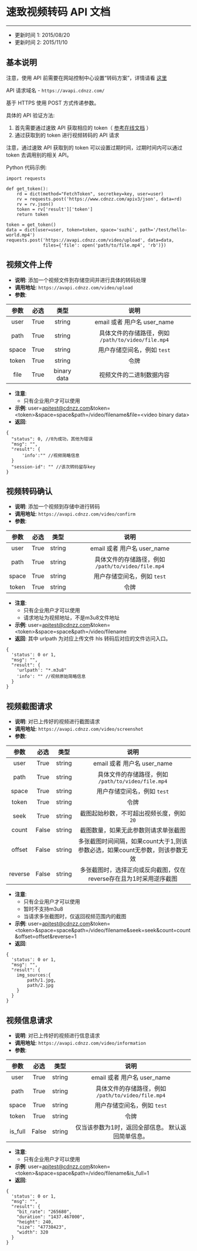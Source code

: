 
# 速致视频转码 API 文档
------------

* 更新时间 1: 2015/08/20
* 更新时间 2: 2015/11/10

## 基本说明

注意，使用 API 前需要在网站控制中心设置“转码方案”，详情请看 [这里](../user-guide/transcode/)

API 请求域名 - `https://avapi.cdnzz.com/`

基于 HTTPS 使用 POST 方式传递参数。

具体的 API 验证方法:

  1. 首先需要通过速致 API 获取相应的 token（ [参考在线文档](https://docs.cdnzz.com/dev/api-v3/#token) ）
  2. 通过获取到的 token 进行视频转码的 API 请求

注意，通过速致 API 获取到的 token 可以设置过期时间，过期时间内可以通过 token 去调用别的相关 API。

Python 代码示例:

```
import requests

def get_token():
    rd = dict(method="FetchToken", secretkey=key, user=user)
    rv = requests.post('https://www.cdnzz.com/apiv3/json', data=rd)
    rv = rv.json()
    token = rv['result']['token']
    return token

token = get_token()
data = dict(user=user, token=token, space='suzhi', path='/test/hello-world.mp4')
requests.post('https://avapi.cdnzz.com/video/upload', data=data,
              files={'file': open('path/to/file.mp4', 'rb')})
```

## 视频文件上传
- **说明**: 添加一个视频文件到存储空间并进行具体的转码处理
- **调用地址**: `https://avapi.cdnzz.com/video/upload`
- **参数**:

| 参数  |     必选  |   类型  | 说明 |
| :-----:  | :---: | :----:  | :-----------------------------------:  |
| user | True | string | email 或者 用户名 user_name |
| path | True | string | 具体文件的存储路径，例如 `/path/to/video/file.mp4` |
| space | True | string | 用户存储空间名，例如 `test` |
| token | True | string | 令牌 |
| file | True | binary data | 视频文件的二进制数据内容 |

- **注意**:
    - 只有企业用户才可以使用
- **示例**:
user=apitest@cdnzz.com&token=<token\>&space=space&path=/video/filename&file=<video binary data\>
- **返回**:

```
{
  "status": 0, //0为成功，其他为错误
  "msg": "",
  "result": {
      'info':"" //视频简略信息
  }
  "session-id": "" //该次转码留存key
}
```

## 视频转码确认
- **说明**: 添加一个视频到存储中进行转码
- **调用地址**: `https://avapi.cdnzz.com/video/confirm`
- **参数**:

| 参数  |     必选  |   类型  | 说明 |
| :-----:  | :---: | :----:  | :-----------------------------------:  |
| user | True | string | email 或者 用户名 user_name |
| path | True | string | 具体文件的存储路径，例如 `/path/to/video/file.mp4` |
| space | True | string | 用户存储空间名，例如 `test` |
| token | True | string | 令牌 |

- **注意**:
    - 只有企业用户才可以使用
    - 请求地址为视频地址，不是m3u8文件地址
- **示例**:
user=apitest@cdnzz.com&token=<token\>&space=space&path=/video/filename
- **返回**:
其中 urlpath 为对应上传文件 hls 转码后对应的文件访问入口。

```
{
  'status': 0 or 1,
  "msg": "",
  "result": {
    'urlpath': "*.m3u8"
    'info': "" //视频原始简略信息
  }
}
```


## 视频截图请求
- **说明**: 对已上传好的视频进行截图请求
- **调用地址**: `https://avapi.cdnzz.com/video/screenshot`
- **参数**:

| 参数  |     必选  |   类型  | 说明 |
| :-----:  | :---: | :----:  | :-----------------------------------:  |
| user | True | string | email 或者 用户名 user_name |
| path | True | string | 具体文件的存储路径，例如 `/path/to/video/file.mp4` |
| space | True | string | 用户存储空间名，例如 `test` |
| token | True | string | 令牌 |
| seek | True | string | 截图起始秒数，不可超出视频长度，例如`20` |
| count | False | string | 截图数量，如果无此参数则请求单张截图 |
| offset | False | string | 多张截图时间间隔，如果count大于1,则该参数必选，如果count无参数，则该参数无效 |
| reverse | False | string | 多张截图时，选择正向或反向截图，仅在reverse存在且为1时采用逆序截图 |

- **注意**:
    - 只有企业用户才可以使用
    - 暂时不支持m3u8
    - 当请求多张截图时，仅返回视频范围内的截图
- **示例**:
user=apitest@cdnzz.com&token=<token\>&space=space&path=/video/filename&seek=seek&count=count&offset=offset&reverse=1
- **返回**:


```
{
  'status': 0 or 1,
  "msg": "",
  "result": {
    img_sources:{
        path/1.jpg,
        path/2.jpg
    }
  }
}
```


## 视频信息请求
- **说明**: 对已上传好的视频进行信息请求
- **调用地址**: `https://avapi.cdnzz.com/video/information`
- **参数**:

| 参数  |     必选  |   类型  | 说明 |
| :-----:  | :---: | :----:  | :-----------------------------------:  |
| user | True | string | email 或者 用户名 user_name |
| path | True | string | 具体文件的存储路径，例如 `/path/to/video/file.mp4` |
| space | True | string | 用户存储空间名，例如 `test` |
| token | True | string | 令牌 |
| is_full | False | string | 仅当该参数为1时，返回全部信息。 默认返回简单信息。 |

- **注意**:
    - 只有企业用户才可以使用
- **示例**:
user=apitest@cdnzz.com&token=<token\>&space=space&path=/video/filename&is_full=1
- **返回**:


```
{
  'status': 0 or 1,
  "msg": "",
  "result": {
    "bit_rate": "265680", 
    "duration": "1437.467000", 
    "height": 240, 
    "size": "47738423", 
    "width": 320
  }
}
```
